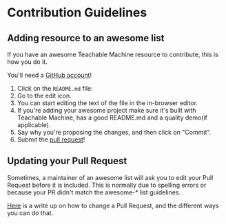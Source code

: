 # Contribution Guidelines

## Adding resource to an awesome list

If you have an awesome Teachable Machine resource to contribute, this is how you do it.

You'll need a [GitHub account](https://github.com/join)!

1. Click on the `README.md` file: 
2. Go to the edit icon. 
3. You can start editing the text of the file in the in-browser editor. 
4. If you're adding your awesome project make sure it's built with Teachable Machine, has a good README.md and a quality demo(if applicable).
5. Say why you're proposing the changes, and then click on "Commit".
6. Submit the [pull request](https://help.github.com/articles/using-pull-requests/)!

## Updating your Pull Request

Sometimes, a maintainer of an awesome list will ask you to edit your Pull Request before it is included. This is normally due to spelling errors or because your PR didn't match the awesome-* list guidelines.

[Here](https://github.com/RichardLitt/knowledge/blob/master/github/amending-a-commit-guide.md) is a write up on how to change a Pull Request, and the different ways you can do that.
